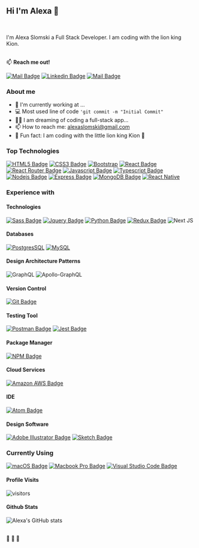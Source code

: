 ## **Hi I'm Alexa** 🦁 ## 

 <br/>

I'm Alexa Slomski a Full Stack Developer. I am coding with the lion king Kion. <br/><br/>

:mailbox: **Reach me out!** <br/>

[![Mail Badge](https://img.shields.io/badge/-snowleopardAlexa-c0392b?style=flat&labelColor=c0392b&logo=gmail&logoColor=white)](mailto:alexaslomski@gmail.com) [![Linkedin Badge](https://img.shields.io/badge/-Alexa-0e76a8?style=flat&labelColor=0e76a8&logo=linkedin&logoColor=white)](https://www.linkedin.com/in/alexa-slomski/) [![Mail Badge](https://img.shields.io/badge/-@alexaslomski-e84393?style=flat&labelColor=e84393&logo=instagram&logoColor=white)](https://instagram.com/alexaslomski)

### **About me** ###

<!--Add description-->
- 🏢 I'm currently working at ...
- 💻 Most used line of code `'git commit -m "Initial Commit"`
- 🧡🤍 I am dreaming of coding a full-stack app...
- 📫 How to reach me: alexaslomski@gmail.com
- 🚀 Fun fact: I am coding with the little lion king Kion 🦁


### **Top Technologies**

[![HTML5 Badge](https://img.shields.io/badge/HTML5-E34F26?style=for-the-badge&logo=html5&logoColor=white)](#) 
[![CSS3 Badge](https://img.shields.io/badge/CSS3-1572B6?style=for-the-badge&logo=css3&logoColor=white)](#)  [![Bootstrap](https://img.shields.io/badge/Bootstrap-563D7C?style=for-the-badge&logo=bootstrap&logoColor=white)](#)  [![React Badge](https://img.shields.io/badge/-React-61DBFB?style=for-the-badge&labelColor=black&logo=react&logoColor=61DBFB)](#)  [![React Router Badge](https://img.shields.io/badge/React_Router-CA4245?style=for-the-badge&logo=react-router&logoColor=white)](#)  [![Javascript Badge](https://img.shields.io/badge/-Javascript-F0DB4F?style=for-the-badge&labelColor=black&logo=javascript&logoColor=F0DB4F)](#)  [![Typescript Badge](https://img.shields.io/badge/-Typescript-007acc?style=for-the-badge&labelColor=black&logo=typescript&logoColor=007acc)](#)  [![Nodejs Badge](https://img.shields.io/badge/-Nodejs-3C873A?style=for-the-badge&labelColor=black&logo=node.js&logoColor=3C873A)](#)  [![Express Badge](https://img.shields.io/badge/Express.js-000000?style=for-the-badge&logo=express&logoColor=white)](#)  [![MongoDB Badge](https://img.shields.io/badge/MongoDB-4EA94B?style=for-the-badge&logo=mongodb&logoColor=white)](#) 
[![React Native](https://img.shields.io/badge/React_Native-20232A?style=for-the-badge&logo=react&logoColor=61DAFB)](#) 


### **Experience with**

#### Technologies

[![Sass Badge](https://img.shields.io/badge/Sass-CC6699?style=for-the-badge&logo=sass&logoColor=white)](#)
[![Jquery Badge](https://img.shields.io/badge/jQuery-0769AD?style=for-the-badge&logo=jquery&logoColor=white)](#) [![Python Badge](https://img.shields.io/badge/Python-3776AB?style=for-the-badge&logo=python&logoColor=white)](#)  [![Redux Badge](https://img.shields.io/badge/Redux-593D88?style=for-the-badge&logo=redux&logoColor=white)](#) ![Next JS](https://img.shields.io/badge/Next-black?style=for-the-badge&logo=next.js&logoColor=white)

#### Databases

[![PostgresSQL](https://img.shields.io/badge/PostgreSQL-316192?style=for-the-badge&logo=postgresql&logoColor=white)](#) [![MySQL](https://img.shields.io/badge/MySQL-00000F?style=for-the-badge&logo=mysql&logoColor=white)](#) 

#### Design Architecture Patterns

![GraphQL](https://img.shields.io/badge/-GraphQL-E10098?style=for-the-badge&logo=graphql&logoColor=white) ![Apollo-GraphQL](https://img.shields.io/badge/-ApolloGraphQL-311C87?style=for-the-badge&logo=apollo-graphql)

#### Version Control

[![Git Badge](https://img.shields.io/badge/Git-F05032?style=for-the-badge&logo=git&logoColor=white)](#) 

#### Testing Tool

[![Postman Badge](https://img.shields.io/badge/Postman-FF6C37?style=for-the-badge&logo=Postman&logoColor=white)](#)  [![Jest Badge](https://img.shields.io/badge/Jest-C21325?style=for-the-badge&logo=jest&logoColor=white)](#) 

#### Package Manager

[![NPM Badge](https://img.shields.io/badge/npm-CB3837?style=for-the-badge&logo=npm&logoColor=white)](#) 

#### Cloud Services

[![Amazon AWS Badge](https://img.shields.io/badge/Amazon_AWS-232F3E?style=for-the-badge&logo=amazon-aws&logoColor=white)](#) 

#### IDE

[![Atom Badge](https://img.shields.io/badge/Atom-66595C?style=for-the-badge&logo=Atom&logoColor=white)](#) 

#### Design Software

[![Adobe Illustrator Badge](https://img.shields.io/badge/Adobe%20XD-FF61F6?style=for-the-badge&logo=Adobe%20XD&logoColor=white)](#) [![Sketch Badge](https://img.shields.io/badge/Sketch-F7B500?style=for-the-badge&logo=Sketch&logoColor=white)](#) 


### **Currently Using**

[![macOS Badge](https://img.shields.io/badge/macOS-000000?style=for-the-badge&logo=macos&logoColor=white)](#) [![Macbook Pro Badge](https://img.shields.io/badge/Apple-MacBook_Pro_-999999?style=for-the-badge&logo=apple&logoColor=white)](#)  [![Visual Studio Code Badge](https://img.shields.io/badge/Visual_Studio_Code-0078D4?style=for-the-badge&logo=visual%20studio%20code&logoColor=white)](#)

#### **Profile Visits**

![visitors](https://visitor-badge.glitch.me/badge?page_id=snowleopardAlexa.snowleopardAlexa)

#### **Github Stats**

![Alexa's GitHub stats](https://github-readme-stats.vercel.app/api?username=snowleopardAlexa&hide=contribs,prs&theme=synthwave)

 <br/>
🧡 🦁 🤍
















